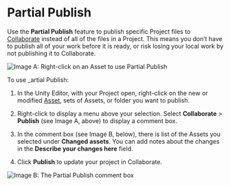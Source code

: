 # Partial Publish

Use the __Partial Publish__ feature to publish specific Project files to [Collaborate](UnityCollaborate) instead of all of the files in a Project. This means you don’t have to publish all of your work before it is ready, or risk losing your local work by not publishing it to Collaborate.


![Image A: Right-click on an Asset to use Partial Publish](../uploads/Main/PartialPublish1.png)

To use _artial Publish:

1. In the Unity Editor, with your Project open, right-click on the new or modified  [Asset](AssetWorkflow), sets of Assets, or folder you want to publish.

2. Right-click to display a menu above your selection. Select __Collaborate__ > __Publish__ (see Image A, above) to display a comment box.

3. In the comment box (see Image B, below), there is list of the Assets you selected under __Changed assets__. You can add notes about the changes in the __Describe your changes here__ field.

4. Click __Publish__ to update your project in Collaborate.


![Image B: The Partial Publish comment box](../uploads/Main/PartialPublish2.png)